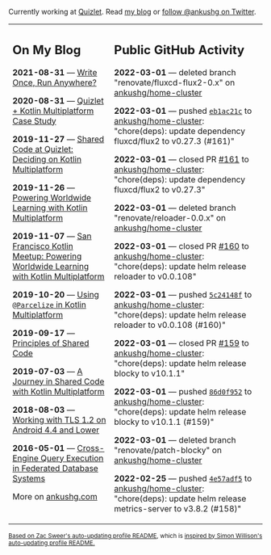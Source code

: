 Currently working at [Quizlet](https://quizlet.com/). Read [my blog](https://ankushg.com/) or [follow @ankushg on Twitter](https://twitter.com/ankushg).

<table><tr><td valign="top" width="40%">

## On My Blog
<!-- blog starts -->
**2021-08-31** — [Write Once, Run Anywhere?](https://ankushg.com/posts/write-once-run-anywhere-increment/)

**2020-08-31** — [Quizlet + Kotlin Multiplatform Case Study](https://ankushg.com/posts/quizlet-kotlin-multiplatform-case-study/)

**2019-11-27** — [Shared Code at Quizlet: Deciding on Kotlin Multiplatform](https://ankushg.com/posts/shared-code-kotlin-multiplatform/)

**2019-11-26** — [Powering Worldwide Learning with Kotlin Multiplatform](https://ankushg.com/speaking/droidcon-sf-2019)

**2019-11-07** — [San Francisco Kotlin Meetup: Powering Worldwide Learning with Kotlin Multiplatform](https://ankushg.com/speaking/sf-kotlin-meetup-2019)

**2019-10-20** — [Using `@Parcelize` in Kotlin Multiplatform](https://ankushg.com/posts/multiplatform-parcelize/)

**2019-09-17** — [Principles of Shared Code](https://ankushg.com/speaking/denver-startup-week-2019)

**2019-07-03** — [A Journey in Shared Code with Kotlin Multiplatform](https://ankushg.com/speaking/droidcon-berlin-2019)

**2018-08-03** — [Working with TLS 1.2 on Android 4.4 and Lower](https://ankushg.com/posts/tls-1.2-on-android/)

**2016-05-01** — [Cross-Engine Query Execution in Federated Database Systems](https://ankushg.com/projects/thesis)
<!-- blog ends -->
More on [ankushg.com](https://ankushg.com/)
</td><td valign="top" width="60%">

## Public GitHub Activity
<!-- githubActivity starts -->
**2022-03-01** — deleted branch "renovate/fluxcd-flux2-0.x" on [ankushg/home-cluster](https://api.github.com/repos/ankushg/home-cluster)

**2022-03-01** — pushed [`eb1ac21c`](https://github.com/ankushg/home-cluster/commit/eb1ac21cc2495a477dfe0e6ac52832f2eb67c138) to [ankushg/home-cluster](https://api.github.com/repos/ankushg/home-cluster): "chore(deps): update dependency fluxcd/flux2 to v0.27.3 (#161)"

**2022-03-01** — closed PR [#161](https://github.com/ankushg/home-cluster/pull/161) to [ankushg/home-cluster](https://api.github.com/repos/ankushg/home-cluster): "chore(deps): update dependency fluxcd/flux2 to v0.27.3"

**2022-03-01** — deleted branch "renovate/reloader-0.0.x" on [ankushg/home-cluster](https://api.github.com/repos/ankushg/home-cluster)

**2022-03-01** — closed PR [#160](https://github.com/ankushg/home-cluster/pull/160) to [ankushg/home-cluster](https://api.github.com/repos/ankushg/home-cluster): "chore(deps): update helm release reloader to v0.0.108"

**2022-03-01** — pushed [`5c24148f`](https://github.com/ankushg/home-cluster/commit/5c24148f682104acb4a71e7fc85ea96c29c25b95) to [ankushg/home-cluster](https://api.github.com/repos/ankushg/home-cluster): "chore(deps): update helm release reloader to v0.0.108 (#160)"

**2022-03-01** — closed PR [#159](https://github.com/ankushg/home-cluster/pull/159) to [ankushg/home-cluster](https://api.github.com/repos/ankushg/home-cluster): "chore(deps): update helm release blocky to v10.1.1"

**2022-03-01** — pushed [`86d0f952`](https://github.com/ankushg/home-cluster/commit/86d0f95254850556f5db578384ce4f52e0b3a2b8) to [ankushg/home-cluster](https://api.github.com/repos/ankushg/home-cluster): "chore(deps): update helm release blocky to v10.1.1 (#159)"

**2022-03-01** — deleted branch "renovate/patch-blocky" on [ankushg/home-cluster](https://api.github.com/repos/ankushg/home-cluster)

**2022-02-25** — pushed [`4e57adf5`](https://github.com/ankushg/home-cluster/commit/4e57adf5d6a3b6be5c16ab3bffe9f4d0fb11980c) to [ankushg/home-cluster](https://api.github.com/repos/ankushg/home-cluster): "chore(deps): update helm release metrics-server to v3.8.2 (#158)"
<!-- githubActivity ends -->
</td></tr></table>

<sub><a href="https://github.com/ZacSweers/ZacSweers">Based on Zac Sweer's auto-updating profile README</a>, which is <a href="https://simonwillison.net/2020/Jul/10/self-updating-profile-readme/">inspired by Simon Willison's auto-updating profile README.</a></sub>